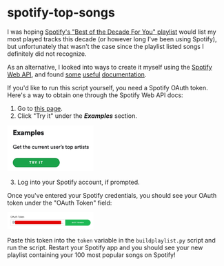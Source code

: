 # spotify-top-songs

I was hoping [Spotify's "Best of the Decade For You"
playlist](https://www.cnet.com/how-to/spotify-wrapped-how-to-see-your-top-songs-for-2019-and-the-decade/)
would list my most played tracks this decade (or however long I've been using
Spotify), but unfortunately that wasn't the case since the playlist listed
songs I definitely did not recognize.

As an alternative, I looked into ways to create it myself using the [Spotify
Web API](https://developer.spotify.com/documentation/web-api/), and found
[some](https://developer.spotify.com/documentation/web-api/reference/personalization/get-users-top-artists-and-tracks)
[useful](https://developer.spotify.com/documentation/web-api/reference/playlists/add-tracks-to-playlist/)
[documentation](https://developer.spotify.com/documentation/web-api/reference/playlists/create-playlist/).

If you'd like to run this script yourself, you need a Spotify OAuth token.
Here's a way to obtain one through the Spotify Web API docs:
1. Go to [this page](https://developer.spotify.com/documentation/web-api/reference/personalization/get-users-top-artists-and-tracks/).
2. Click "Try it" under the ***Examples*** section.

<img src="/img/tryit.png" width="200">

3. Log into your Spotify account, if prompted.

Once you've entered your Spotify credentials, you should see your OAuth token
under the "OAuth Token" field:

<img src="/img/oauth.png" width="200">

Paste this token into the `token` variable in the `buildplaylist.py` script and
run the script.  Restart your Spotify app and you should see your new playlist
containing your 100 most popular songs on Spotify!

